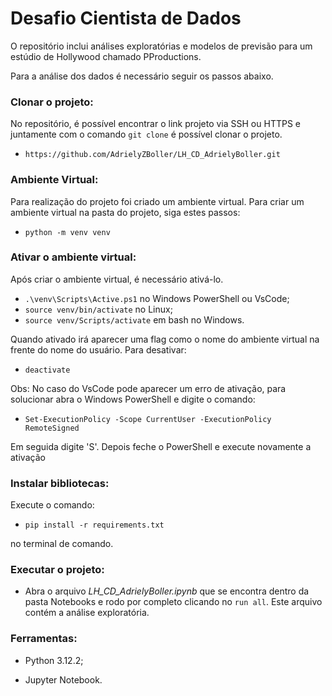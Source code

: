 # Desafio Cientista de Dados

O repositório inclui análises exploratórias e modelos de previsão para um estúdio de Hollywood chamado PProductions.

Para a análise dos dados é necessário seguir os passos abaixo.

### Clonar o projeto:

No repositório, é possível encontrar o link projeto via SSH ou HTTPS e juntamente com o comando `git clone` é possível clonar o projeto.
- `https://github.com/AdrielyZBoller/LH_CD_AdrielyBoller.git`

### Ambiente Virtual:
Para realização do projeto foi criado um ambiente virtual. Para criar um ambiente virtual na pasta do projeto, siga estes passos:
- `python -m venv venv`

### Ativar o ambiente virtual:
Após criar o ambiente virtual, é necessário ativá-lo.

- `.\venv\Scripts\Active.ps1` no Windows PowerShell ou VsCode;
- `source venv/bin/activate` no Linux;
- `source venv/Scripts/activate` em bash no Windows.

Quando ativado irá aparecer uma flag como o nome do ambiente virtual na frente do nome do usuário. Para desativar:
- `deactivate`

Obs: No caso do VsCode pode aparecer um erro de ativação, para solucionar abra o Windows PowerShell e digite o comando:
- `Set-ExecutionPolicy -Scope CurrentUser -ExecutionPolicy RemoteSigned`

Em seguida digite 'S'. Depois feche o PowerShell e execute novamente a ativação

### Instalar bibliotecas:
Execute o comando:

- `pip install -r requirements.txt` 

no terminal de comando.

### Executar o projeto:

- Abra o arquivo *LH_CD_AdrielyBoller.ipynb* que se encontra dentro da pasta Notebooks e rodo por completo clicando no `run all`. Este arquivo contém a análise exploratória.

### Ferramentas:
- Python 3.12.2;

- Jupyter Notebook.